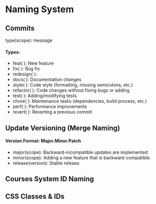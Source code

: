 # Naming System

## Commits
type(scope): message

####  Types:
- feat( ): New feature
- fix( ): Bug fix
- redesign( ): 
- docs( ): Documentation changes
- style( ): Code style (formatting, missing semicolons, etc.)
- refactor( ): Code changes without fixing bugs or adding 
- test( ): Adding/modifying tests
- chore( ): Maintenance tasks (dependencies, build process, etc.)
- perf( ): Performance improvements
- revert( ): Reverting a previous commit

## Update Versioning (Merge Naming)
#### Version Format: Major.Minor.Patch

- major(scope): Backward-incompatible updates are implemented
- minor(scope): Adding a new feature that is backward-compatible.
- release(version): Stable release

##  Courses System ID Naming

## CSS Classes & IDs


